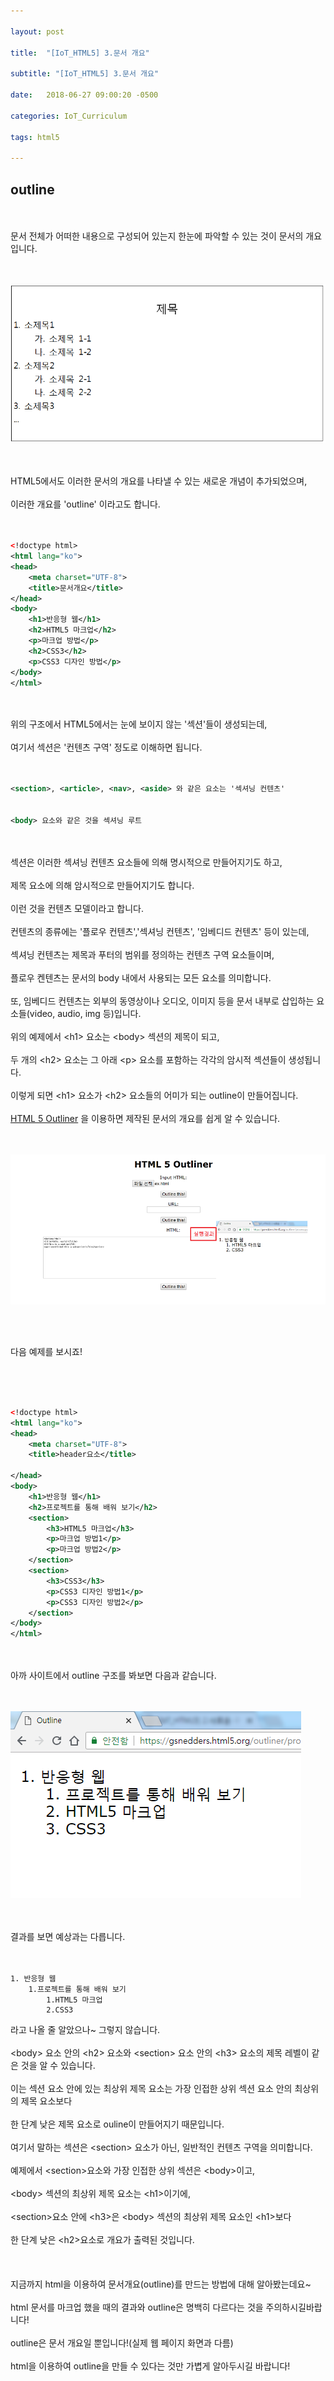 ```yaml
---

layout: post

title:  "[IoT_HTML5] 3.문서 개요"

subtitle: "[IoT_HTML5] 3.문서 개요"

date:   2018-06-27 09:00:20 -0500

categories: IoT_Curriculum

tags: html5

---
```


## outline

<br>
<br>
문서 전체가 어떠한 내용으로 구성되어 있는지 한눈에 파악할 수 있는 것이 문서의 개요입니다.
<br>
<br>
<br>

![image](/image/HTML5_image/html5_image_01.png)

<br>
<br>
HTML5에서도 이러한 문서의 개요를 나타낼 수 있는 새로운 개념이 추가되었으며,
<br>
<br>
이러한 개요를 'outline' 이라고도 합니다.
<br>
<br>
<br>

```xml
<!doctype html>
<html lang="ko">
<head>
	<meta charset="UTF-8">
	<title>문서개요</title>
</head>
<body>
	<h1>반응형 웹</h1>
	<h2>HTML5 마크업</h2>
	<p>마크업 방법</p>
	<h2>CSS3</h2>
	<p>CSS3 디자인 방법</p>
</body>
</html>
```

<br>
<br>
위의 구조에서 HTML5에서는 눈에 보이지 않는 '섹션'들이 생성되는데,
<br>
<br>
여기서 섹션은 '컨텐츠 구역' 정도로 이해하면 됩니다.
<br>
<br>
<br>

```xml
<section>, <article>, <nav>, <aside> 와 같은 요소는 '섹셔닝 컨텐츠'


<body> 요소와 같은 것을 섹셔닝 루트
```

<br>
<br>
섹션은 이러한 섹셔닝 컨텐츠 요소들에 의해 명시적으로 만들어지기도 하고,
<br>
<br>
제목 요소에 의해 암시적으로 만들어지기도 합니다.
<br>
<br>
이런 것을 컨텐츠 모델이라고 합니다.
<br>
<br>
컨텐츠의 종류에는 '플로우 컨텐츠','섹셔닝 컨텐츠', '임베디드 컨텐츠' 등이 있는데,
<br>
<br>
섹셔닝 컨텐츠는 제목과 푸터의 범위를 정의하는 컨텐츠 구역 요소들이며,
<br>
<br>
플로우 켄텐츠는 문서의 body 내에서 사용되는 모든 요소를 의미합니다.
<br>
<br>
또, 임베디드 컨텐츠는 외부의 동영상이나 오디오, 이미지 등을 문서 내부로 삽입하는 요소들(video, audio, img 등)입니다.
<br>
<br>
위의 예제에서 &lt;h1&gt; 요소는 &lt;body&gt; 섹션의 제목이 되고,
<br>
<br>
두 개의 &lt;h2&gt; 요소는 그 아래 &lt;p&gt; 요소를 포함하는 각각의 암시적 섹션들이 생성됩니다.
<br>
<br>
이렇게 되면 &lt;h1&gt; 요소가 &lt;h2&gt; 요소들의 어미가 되는 outline이 만들어집니다.
<br>
<br>
<a href="https://gsnedders.html5.org/outliner/">HTML 5 Outliner</a> 을 이용하면 제작된 문서의 개요를 쉽게 알 수 있습니다.
<br>
<br>
<br>

![image](/image/HTML5_image/html5_image_02.png)

<br>
<br>

다음 예제를 보시죠!

<br>
<br>
<br>

```xml
<!doctype html>
<html lang="ko">
<head>
	<meta charset="UTF-8">
	<title>header요소</title>
	
</head>
<body>
	<h1>반응형 웹</h1>
	<h2>프로젝트를 통해 배워 보기</h2>
	<section>
		<h3>HTML5 마크업</h3>
		<p>마크업 방법1</p>
		<p>마크업 방법2</p>
	</section>
	<section>
		<h3>CSS3</h3>
		<p>CSS3 디자인 방법1</p>
		<p>CSS3 디자인 방법2</p>
	</section>	
</body>
</html>
```

<br>
<br>
아까 사이트에서 outline 구조를 봐보면 다음과 같습니다.
<br>
<br>
<br>

![image](/image/HTML5_image/html5_image_03.png)

<br>
<br>
결과를 보면 예상과는 다릅니다.
<br>
<br>
<br>

```
1. 반응형 웹
	1.프로젝트를 통해 배워 보기
		1.HTML5 마크업
		2.CSS3
```

라고 나올 줄 알았으나~ 그렇지 않습니다.
<br>
<br>
&lt;body&gt; 요소 안의 &lt;h2&gt; 요소와 &lt;section&gt; 요소 안의 &lt;h3&gt; 요소의 제목 레벨이 같은 것을 알 수 있습니다.
<br>
<br>
이는 섹션 요소 안에 있는 최상위 제목 요소는 가장 인접한 상위 섹션 요소 안의 최상위의 제목 요소보다
<br>
<br>
한 단계 낮은 제목 요소로 ouline이 만들어지기 때문입니다.
<br>
<br>
여기서 말하는 섹션은 &lt;section&gt; 요소가 아닌, 일반적인 컨텐츠 구역을 의미합니다.
<br>
<br>
예제에서 &lt;section&gt;요소와 가장 인접한 상위 섹션은 &lt;body&gt;이고,
<br>
<br>
&lt;body&gt; 섹션의 최상위 제목 요소는 &lt;h1&gt;이기에,
<br>
<br>
&lt;section&gt;요소 안에 &lt;h3&gt;은 &lt;body&gt; 섹션의 최상위 제목 요소인 &lt;h1&gt;보다
<br>
<br>
한 단계 낮은 &lt;h2&gt;요소로 개요가 출력된 것입니다.
<br>
<br>
<br>
<br>
지금까지 html을 이용하여 문서개요(outline)를 만드는 방법에 대해 알아봤는데요~
<br>
<br>
html 문서를 마크업 했을 때의 결과와 outline은 명백히 다르다는 것을 주의하시길바랍니다!
<br>
<br>
outline은 문서 개요일 뿐입니다!(실제 웹 페이지 화면과 다름)
<br>
<br>
html을 이용하여 outline을 만들 수 있다는 것만 가볍게 알아두시길 바랍니다!
